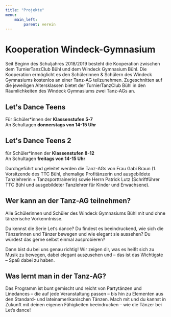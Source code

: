 ```yaml
---
title: "Projekte"
menu:
    main_left:
        parent: verein
---
```

# Kooperation Windeck-Gymnasium

Seit Beginn des Schuljahres 2018/2019 besteht die Kooperation zwischen dem TurnierTanzClub Bühl und dem Windeck Gymnasium Bühl. Die Kooperation ermöglicht es den Schülerinnen & Schülern des Windeck Gymnasiums kostenlos an einer Tanz-AG teilzunehmen. Zugeschnitten auf die jeweiligen Altersklassen bietet der TurnierTanzClub Bühl in den Räumlichkeiten des Windeck Gymnasiums zwei Tanz-AGs an.

## Let's Dance Teens

Für Schüler*innen der **Klassenstufen 5-7**  
An Schultagen **donnerstags von 14-15 Uhr**

## Let's Dance Teens 2

für Schüler*innen der **Klassenstufen 8-12**  
An Schultagen **freitags von 14-15 Uhr**

Durchgeführt und geleitet werden die Tanz-AGs von Frau Gabi Braun (1. Vorsitzende des TTC Bühl, ehemalige Profitänzerin und ausgebildete Tanzlehrerin + Tanzsporttrainerin) sowie Herrn Patrick Lutz (Schriftführer TTC Bühl und ausgebildeter Tanzlehrer für Kinder und Erwachsene).

## Wer kann an der Tanz-AG teilnehmen?

Alle Schülerinnen und Schüler des Windeck Gymnasiums Bühl mit und ohne tänzerische Vorkenntnisse. 

Du kennst die Serie Let‘s dance? Du findest es beeindruckend, wie sich die Tänzerinnen und Tänzer bewegen und wie elegant sie aussehen? Du würdest das gerne selbst einmal ausprobieren?

Dann bist du bei uns genau richtig! Wir zeigen dir, was es heißt sich zu Musik zu bewegen, dabei elegant auszusehen und – das ist das Wichtigste – Spaß dabei zu haben.

## Was lernt man in der Tanz-AG?

Das Programm ist bunt gemischt und reicht von Partytänzen und Linedances – die auf jede Veranstaltung passen – bis hin zu Elementen aus den Standard- und lateinamerikanischen Tänzen. 
Mach mit und du kannst in Zukunft mit deinen eigenen Fähigkeiten beeindrucken – wie die Tänzer bei Let’s dance!